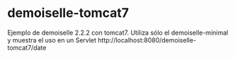 demoiselle-tomcat7
==================

Ejemplo de demoiselle 2.2.2 con tomcat7. Utiliza sólo el demoiselle-minimal y muestra el uso en un Servlet 
http://localhost:8080/demoiselle-tomcat7/date
